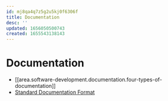 ```yaml
---
id: mj8qa4q7z5g2u5kj0f6306f
title: Documentation
desc: ''
updated: 1656050500743
created: 1655543138143
---
```


# Documentation

- [[area.software-development.documentation.four-types-of-documentation]]
- [Standard Documentation Format](https://github.com/dendronhq/dendron/discussions/3088)
